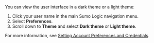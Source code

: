 You can view the user interface in a dark theme or a light theme:
1. Click your user name in the main Sumo Logic navigation menu.
1. Select **Preferences**.
1. Scroll down to **Theme** and select **Dark theme** or **Light theme**.

For more information, see [Setting Account Preferences and Credentials](/docs/get-started/account-settings-preferences).